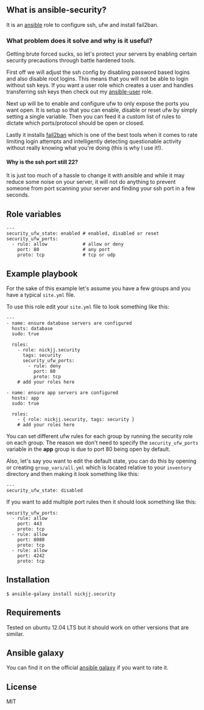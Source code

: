 ## What is ansible-security?

It is an [ansible](http://www.ansible.com/home) role to configure ssh, ufw and install fail2ban.

### What problem does it solve and why is it useful?

Getting brute forced sucks, so let's protect your servers by enabling certain security precautions through battle hardened tools.

First off we will adjust the ssh config by disabling password based logins and also disable root logins. This means that you will not be able to login without ssh keys. If you want a user role which creates a user and handles transferring ssh keys then check out my [ansible-user](https://github.com/nickjj/ansible-user) role.

Next up will be to enable and configure ufw to only expose the ports you want open. It is setup so that you can enable, disable or reset ufw by simply setting a single variable. Then you can feed it a custom list of rules to dictate which ports/protocol should be open or closed.

Lastly it installs [fail2ban](http://www.fail2ban.org/wiki/index.php/Main_Page) which is one of the best tools when it comes to rate limiting login attempts and intelligently detecting questionable activity without really knowing what you're doing (this is why I use it!).

#### Why is the ssh port still 22?

It is just too much of a hassle to change it with ansible and while it may reduce some noise on your server, it will not do anything to prevent someone from port scanning your server and finding your ssh port in a few seconds.

## Role variables

```
---
security_ufw_state: enabled # enabled, disabled or reset
security_ufw_ports:
  - rule: allow             # allow or deny
    port: 80                # any port
    proto: tcp              # tcp or udp
```

## Example playbook

For the sake of this example let's assume you have a few groups and you have a typical `site.yml` file.

To use this role edit your `site.yml` file to look something like this:

```
---
- name: ensure database servers are configured
  hosts: database
  sudo: true

  roles:
    - role: nickjj.security
      tags: security
      security_ufw_ports:
        - rule: deny
          port: 80
          proto: tcp
    # add your roles here

- name: ensure app servers are configured
  hosts: app
  sudo: true

  roles:
    - { role: nickjj.security, tags: security }
    # add your roles here
```

You can set different ufw rules for each group by running the security role on each group. The reason we don't need to specify the `security_ufw_ports` variable in the **app** group is due to port 80 being open by default.

Also, let's say you want to edit the default state, you can do this by opening or creating `group_vars/all.yml` which is located relative to your `inventory` directory and then making it look something like this:

```
---
security_ufw_state: disabled
```

If you want to add multiple port rules then it should look something like this:

```
security_ufw_ports:
  - rule: allow
    port: 443
    proto: tcp
  - rule: allow
    port: 8080
    proto: tcp
  - rule: allow
    port: 4242
    proto: tcp          
```

## Installation

`$ ansible-galaxy install nickjj.security`

## Requirements

Tested on ubuntu 12.04 LTS but it should work on other versions that are similar.

## Ansible galaxy

You can find it on the official [ansible galaxy](https://galaxy.ansible.com/list#/roles/839) if you want to rate it.

## License

MIT